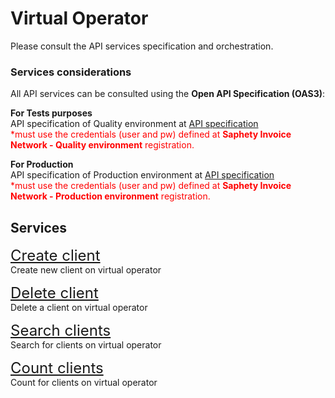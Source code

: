 # Virtual Operator
Please consult the API services specification and orchestration.

### Services considerations
All API services can be consulted using the **Open API Specification (OAS3)**:

**For Tests purposes**<br>
API specification of Quality environment at [API specification](https://dcn-solution-qa.saphety.com/Dcn.Business.WebApi/api/index.html)<br>
<font color=red>\*must use the credentials (user and pw) defined at **Saphety Invoice Network - Quality environment** registration.</font>

**For Production**<br>
API specification of Production environment at [API specification](https://dcn-solution.saphety.com/Dcn.Business.WebApi/api/index.html)<br>
<font color=red>\*must use the credentials (user and pw) defined at **Saphety Invoice Network - Production environment** registration.</font>

## Services
<font size="5">[Create client](../../notebooks/virtual-operator/client-create.ipynb)</font><br>
Create new client on virtual operator

<font size="5">[Delete client](../../notebooks/virtual-operator/client-delete.ipynb)</font><br>
Delete a client on virtual operator

<font size="5">[Search clients](../../notebooks/virtual-operator/client-search.ipynb)</font><br>
Search for clients on virtual operator

<font size="5">[Count clients](../../notebooks/virtual-operator/client-count.ipynb)</font><br>
Count for clients on virtual operator
